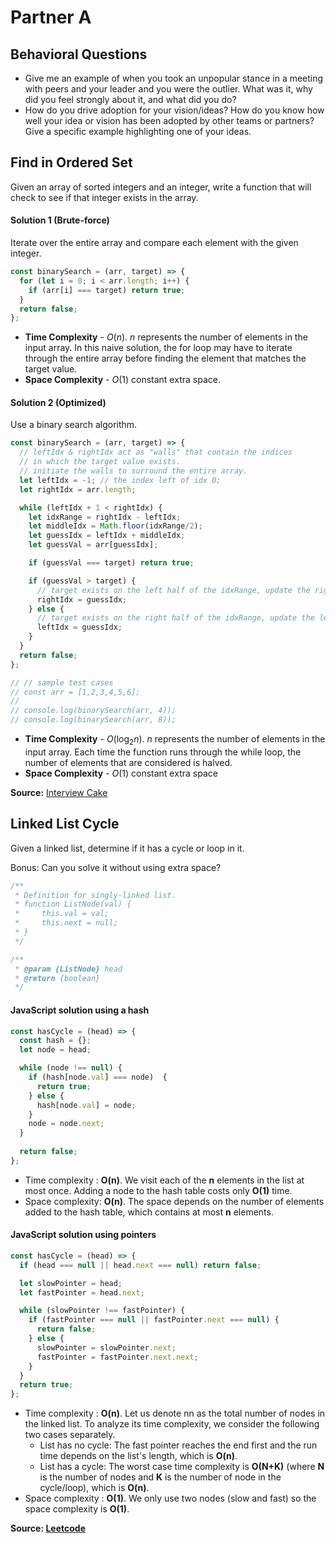 # Partner A

## Behavioral Questions

* Give me an example of when you took an unpopular stance in a meeting with peers and your leader and you were the outlier. What was it, why did you feel strongly about it, and what did you do?
* How do you drive adoption for your vision/ideas? How do you know how well your idea or vision has been adopted by other teams or partners? Give a specific example highlighting one of your ideas.

## Find in Ordered Set
Given an array of sorted integers and an integer, write a function that will check to see if that integer exists in the array.

#### Solution 1 (Brute-force)
Iterate over the entire array and compare each element with the given integer.

```JavaScript
const binarySearch = (arr, target) => {
  for (let i = 0; i < arr.length; i++) {
    if (arr[i] === target) return true;
  }
  return false;
};
```

- **Time Complexity** - *O*(*n*). *n* represents the number of elements in the input array. In this naive solution, the for loop may have to iterate through the entire array before finding the element that matches the target value.
- **Space Complexity** - *O*(1) constant extra space.


#### Solution 2 (Optimized)
Use a binary search algorithm.

```JavaScript
const binarySearch = (arr, target) => {
  // leftIdx & rightIdx act as "walls" that contain the indices
  // in which the target value exists.
  // initiate the walls to surround the entire array.
  let leftIdx = -1; // the index left of idx 0;
  let rightIdx = arr.length;

  while (leftIdx + 1 < rightIdx) {
    let idxRange = rightIdx - leftIdx;
    let middleIdx = Math.floor(idxRange/2);
    let guessIdx = leftIdx + middleIdx;
    let guessVal = arr[guessIdx];

    if (guessVal === target) return true;

    if (guessVal > target) {
      // target exists on the left half of the idxRange, update the right "wall"
      rightIdx = guessIdx;
    } else {
      // target exists on the right half of the idxRange, update the left "wall"
      leftIdx = guessIdx;
    }
  }
  return false;
};

// // sample test cases
// const arr = [1,2,3,4,5,6];
//
// console.log(binarySearch(arr, 4));
// console.log(binarySearch(arr, 8));
```

- **Time Complexity** - *O*(log<sub>2</sub>*n*). *n* represents the number of elements in the input array. Each time the function runs through the while loop, the number of elements that are considered is halved.
- **Space Complexity** - *O*(1) constant extra space

**Source:** [Interview Cake](https://www.interviewcake.com/question/javascript/find-in-ordered-set)

## Linked List Cycle

Given a linked list, determine if it has a cycle or loop in it.

Bonus: Can you solve it without using extra space?

```JavaScript
/**
 * Definition for singly-linked list.
 * function ListNode(val) {
 *     this.val = val;
 *     this.next = null;
 * }
 */

/**
 * @param {ListNode} head
 * @return {boolean}
 */
```

#### JavaScript solution using a hash
```JavaScript
const hasCycle = (head) => {
  const hash = {};
  let node = head;

  while (node !== null) {
    if (hash[node.val] === node)  {
      return true;
    } else {
      hash[node.val] = node;
    }
    node = node.next;
  }
  
  return false;
};
```
- Time complexity : **O(n)**. We visit each of the **n** elements in the list at most once. Adding a node to the hash table costs only **O(1)** time.
- Space complexity: **O(n)**. The space depends on the number of elements added to the hash table, which contains at most **n** elements.

#### JavaScript solution using pointers
```JavaScript
const hasCycle = (head) => {
  if (head === null || head.next === null) return false;

  let slowPointer = head;
  let fastPointer = head.next;

  while (slowPointer !== fastPointer) {
    if (fastPointer === null || fastPointer.next === null) {
      return false;
    } else {
      slowPointer = slowPointer.next;
      fastPointer = fastPointer.next.next;
    }
  }
  return true;
};
```

- Time complexity : **O(n)**. Let us denote nn as the total number of nodes in the linked list. To analyze its time complexity, we consider the following two cases separately.
  - List has no cycle:
  The fast pointer reaches the end first and the run time depends on the list's length, which is **O(n)**.
  - List has a cycle:
  The worst case time complexity is **O(N+K)** (where **N** is the number of nodes and **K** is the number of node in the cycle/loop), which is **O(n)**.
- Space complexity : **O(1)**. We only use two nodes (slow and fast) so the space complexity is **O(1)**.

**Source: [Leetcode](https://leetcode.com/problems/linked-list-cycle/solution/)**
